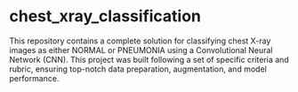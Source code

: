 # chest_xray_classification
This repository contains a complete solution for classifying chest X-ray images as either NORMAL or PNEUMONIA using a Convolutional Neural Network (CNN). This project was built following a set of specific criteria and rubric, ensuring top-notch data preparation, augmentation, and model performance.
